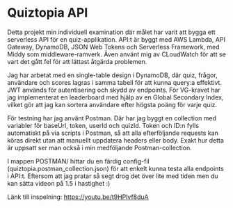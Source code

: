 # Quiztopia API

Detta projekt min individuell examination där målet har varit att bygga ett serverless API för en quiz-applikation.
API:t är byggt med AWS Lambda, API Gateway, DynamoDB, JSON Web Tokens och Serverless Framework, med Middy som middleware-ramverk.
Även använt mig av CLoudWatch för att se vart det gått fel för att lättast åtgärda problemen.

Jag har arbetat med en single-table design i DynamoDB, där quiz, frågor, användare och scores lagras i samma tabell för att kunna query:a effektivt.
JWT används för autentisering och skydd av endpoints.
För VG-kravet har jag implementerat en leaderboard med hjälp av en Global Secondary Index, vilket gör att jag kan sortera användare efter högsta poäng för varje quiz.

För testning har jag använt Postman.
Där har jag byggt en collection med variabler för baseUrl, token, userId och quizId.
Token och ID:n fylls automatiskt på via scripts i Postman, så att alla efterföljande requests kan köras direkt utan att manuellt uppdatera headers eller body.
Exakt hur detta är uppsatt ser man också i min medföljande Postman-collection.

I mappen POSTMAN/ hittar du en färdig config-fil (quiztopia.postman_collection.json) för att enkelt kunna testa alla endpoints i API:t.
Eftersom att jag pratar så segt drog det över lite med tiden men du kan sätta videon på 1.5 i hastighet :)

Länk till inspelning: https://youtu.be/t9HPlvf8duA 


